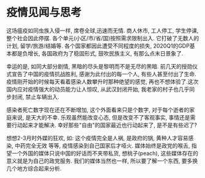 # 疫情见闻与思考

这场瘟疫如同虫族入侵一样, 席卷全球,迅速而无情. 商人休市, 工人停工, 学生停课, 整个社会因此停摆. 各个单元(小区/市/省/国)按照需求限制出入. 它打破了无数人的计划, 留学/旅游/结婚等. 
各个国家都因此遭受不同程度的损失, 2020Q1的GDP基本都是负增长, 各国政府为了稳固形式, 鼓吹民族主义, 有那么点末日景象了.

幸运的是, 如同大部分剧情, 黑暗的尽头是黎明而不是无尽的黑暗. 前几天的授勋仪式宣告了中国的疫情抗战胜利, 感谢为此付出的每一个人, 有些人甚至付出了生命. 疫情刚开始的时候每天看着感染人数攀升时那种绝望的感觉, 再也不想体验了.这次国内应对疫情强大的动员能力让人惊叹, 从武汉封闭开始, 我老家的村子也几乎同步封闭, 禁止车辆出入.

感染者死亡数字现在还在不断增加, 这个外面看来只是个数字, 对于每个逝者的家庭来说, 是天大的不幸. 乐观虽然能改变心态, 但是改变不了客观事实, 事情还是需要行动起来才能解决. 幸好那些"自由"的国家最近也行动起来了, 是不是有些迟了?

想想2-3月时外媒的狂欢, 如: 这个疫情完全是人祸, 是政府的锅, 黄种人才容易感染, 中药完全无效 等等, 疫情感染到自己国家后才哑火. 媒体始终是政党的喉舌, 指望一个外国的媒体只说中国的好话而不夹带私货, 想桃子(peach), 这些媒体存在的意义就是为自己的政党服务. 我们的媒体当然也一样, 所以要了解一个东西, 要多换几个地方综合起来分析.

